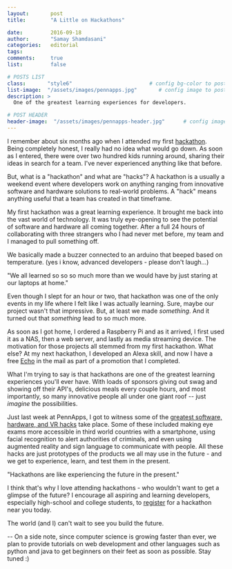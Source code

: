```yaml
---
layout:       post
title:        "A Little on Hackathons"

date:         2016-09-18
author:       "Samay Shamdasani"
categories:   editorial
tags:         
comments:     true
list:         false

# POSTS LIST
class:       "style6"                         # config bg-color to post list card (1..6)
list-image:  "/assets/images/pennapps.jpg"       # config image to post list card (1..6)
description: >                                 
  One of the greatest learning experiences for developers.

# POST HEADER
header-image:  "/assets/images/pennapps-header.jpg"      # config image to post header
---
```

I remember about six months ago when I attended my first [hackathon](http://stuyhacks.com/). Being completely honest, I really had no idea what would go down. As soon as I entered, there were over two hundred kids running around, sharing their ideas in search for a team. I've never experienced anything like that before.  

But, what is a "hackathon" and what are "hacks"?
A hackathon is a usually a weekend event where developers work on anything ranging from innovative software and hardware solutions to real-world problems. A "hack" means anything useful that a team has created in that timeframe.

My first hackathon was a great learning experience. It brought me back into the vast world of technology. It was truly eye-opening to see the potential of software and hardware all coming together. After a full 24 hours of collaborating with three strangers who I had never met before, my team and I managed to pull something off.

We basically made a buzzer connected to an arduino that beeped based on temperature. (yes i know, advanced developers - please don't laugh...)

<p class = "quote">"We all learned so so so much more than we would have by just staring at our laptops at home."</p>

Even though I slept for an hour or two, that hackathon was one of the only events in my life where I felt like I was actually learning. Sure, maybe our project wasn't that impressive. But, at least we made <i> something</i>. And it turned out that <i> something</i> lead to so much more.

As soon as I got home, I ordered a Raspberry Pi and as it arrived, I first used it as a NAS, then a web server, and lastly as media streaming device. The motivation for those projects all stemmed from my first hackathon. What else? At my next hackathon, I developed an Alexa skill, and now I have a free [Echo](https://amazon.com/echo) in the mail as part of a promotion that I completed.

What I'm trying to say is that hackathons are one of the greatest learning experiences you'll ever have. With loads of sponsors giving out swag and showing off their API's, delicious meals every couple hours, and most importantly, so many innovative people all under one giant roof -- just <i>imagine </i> the possibilities.

Just last week at PennApps, I got to witness some of the [greatest software, hardware, and VR hacks](https://www.youtube.com/watch?v=bM09X75omIQ) take place. Some of these included making eye exams more accessible in third world countries with a smartphone, using facial recognition to alert authorities of criminals, and even using augmented reality and sign language to communicate with people. All these hacks are just prototypes of the products we all may use in the future -  and we get to experience, learn, and test them in the present.

<p class = "quote">"Hackathons are like experiencing the future in the present."</p>

I think that's why I love attending hackathons - who wouldn't want to get a glimpse of the future? I encourage all aspiring and learning developers, especially high-school and college students, to [register](https://mlh.io) for a hackathon near you today.

The world (and I) can't wait to see you build the future.

--
On a side note, since computer science is growing faster than ever, we plan to provide tutorials on web development and other languages such as python and java to get beginners on their feet as soon as possible. Stay tuned :)
